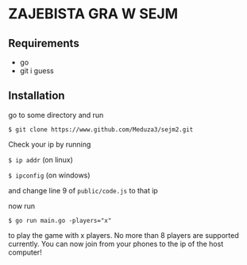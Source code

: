 # ZAJEBISTA GRA W SEJM

## Requirements
- go
- git i guess

## Installation
go to some directory and run

`$ git clone https://www.github.com/Meduza3/sejm2.git`

 Check your ip by running

 ```$ ip addr``` (on linux)
 
 ```$ ipconfig``` (on windows)

 and change line 9 of `public/code.js` to that ip

 now run 

 `$ go run main.go -players="x"` 

to play the game with x players. No more than 8 players are supported currently.
You can now join from your phones to the ip of the host computer!
